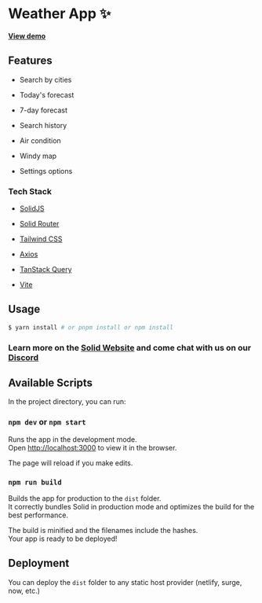 # Weather App ✨

[**View demo**](https://weather-prediction-app-solidjs.netlify.app/) 

## Features

* Search by cities

* Today's forecast

* 7-day forecast

* Search history

* Air condition

* Windy map

* Settings options

### Tech Stack

* [SolidJS](https://www.solidjs.com/)

* [Solid Router](https://github.com/solidjs/solid-router)

* [Tailwind CSS](https://tailwindcss.com/)

* [Axios](https://axios-http.com/)
* [TanStack Query](https://tanstack.com/query/latest)

* [Vite](https://vitejs.dev/)

## Usage

```bash
$ yarn install # or pnpm install or npm install
```

### Learn more on the [Solid Website](https://solidjs.com) and come chat with us on our [Discord](https://discord.com/invite/solidjs)

## Available Scripts

In the project directory, you can run:

### `npm dev` or `npm start`

Runs the app in the development mode.<br>
Open [http://localhost:3000](http://localhost:3000) to view it in the browser.

The page will reload if you make edits.<br>

### `npm run build`

Builds the app for production to the `dist` folder.<br>
It correctly bundles Solid in production mode and optimizes the build for the best performance.

The build is minified and the filenames include the hashes.<br>
Your app is ready to be deployed!

## Deployment

You can deploy the `dist` folder to any static host provider (netlify, surge, now, etc.)
